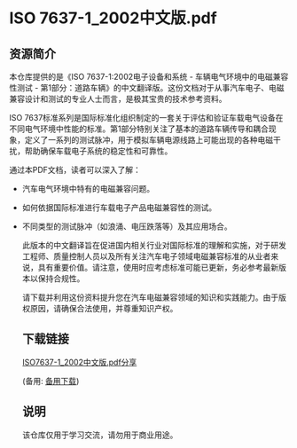 # ISO 7637-1_2002中文版.pdf

## 资源简介

本仓库提供的是《ISO 7637-1:2002电子设备和系统 - 车辆电气环境中的电磁兼容性测试 - 第1部分：道路车辆》的中文翻译版。这份文档对于从事汽车电子、电磁兼容设计和测试的专业人士而言，是极其宝贵的技术参考资料。

ISO 7637标准系列是国际标准化组织制定的一套关于评估和验证车载电气设备在不同电气环境中性能的标准。第1部分特别关注了基本的道路车辆传导和耦合现象，定义了一系列的测试脉冲，用于模拟车辆电源线路上可能出现的各种电磁干扰，帮助确保车载电子系统的稳定性和可靠性。

通过本PDF文档，读者可以深入了解：
- 汽车电气环境中特有的电磁兼容问题。
- 如何依据国际标准进行车载电子产品电磁兼容性的测试。
- 不同类型的测试脉冲（如浪涌、电压跌落等）及其应用场合。

  此版本的中文翻译旨在促进国内相关行业对国际标准的理解和实施，对于研发工程师、质量控制人员以及所有关注汽车电子领域电磁兼容标准的从业者来说，具有重要价值。请注意，使用时应考虑标准可能已更新，务必参考最新版本以保持合规性。

  请下载并利用这份资料提升您在汽车电磁兼容领域的知识和实践能力。由于版权原因，请确保合法使用，并尊重知识产权。

  ## 下载链接
  [ISO7637-1_2002中文版.pdf分享](https://pan.quark.cn/s/9e9bafa182c2) 

  (备用: [备用下载](https://pan.baidu.com/s/11kZoc_Y_SNO6f65JUE-mRg?pwd=1234))

  ## 说明

  该仓库仅用于学习交流，请勿用于商业用途。
